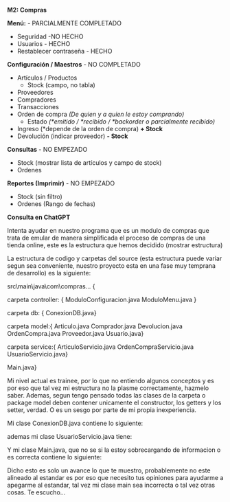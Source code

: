 **M2: Compras**

**Menú:** - PARCIALMENTE COMPLETADO
- Seguridad -NO HECHO
- Usuarios - HECHO
- Restablecer contraseña - HECHO

**Configuración / Maestros** - NO COMPLETADO
- Artículos / Productos 
    - Stock (campo, no tabla)
- Proveedores
- Compradores
- Transacciones
- Orden de compra _(De quien y a quien le estoy comprando)_
    - Estado _(*emitido / *recibido / *backorder o parcialmente recibido)_
- Ingreso (*depende de la orden de compra) **+ Stock**
- Devolución (indicar proveedor) **- Stock**

**Consultas** - NO EMPEZADO
- Stock (mostrar lista de artículos y campo de stock)
- Ordenes

**Reportes (Imprimir)** - NO EMPEZADO
- Stock (sin filtro)
- Ordenes (Rango de fechas)

**Consulta en ChatGPT**

Intenta ayudar en nuestro programa que es un modulo de compras que trata de emular de manera simplificada el proceso de compras de una tienda online, este es la estructura que hemos decidido (mostrar estructura)

La estructura de codigo y carpetas del source (esta estructura puede variar segun sea conveniente, nuestro proyecto esta en una fase muy temprana de desarrollo) es la siguiente:

src\main\java\com\compras\... {

carpeta controller: {
    ModuloConfiguracion.java
    ModuloMenu.java
}

carpeta db: {
ConexionDB.java}

carpeta model:{
Articulo.java
Comprador.java
Devolucion.java
OrdenCompra.java
Proveedor.java
Usuario.java}

carpeta service:{
ArticuloServicio.java
OrdenCompraServicio.java
UsuarioServicio.java}

Main.java}

Mi nivel actual es trainee, por lo que no entiendo algunos conceptos y es por eso que tal vez mi estructura no la plasme correctamente, hazmelo saber. Ademas, segun tengo pensado todas las clases de la carpeta o package model deben contener unicamente el constructor, los getters y los setter, verdad. O es un sesgo por parte de mi propia inexperiencia.

Mi clase ConexionDB.java contiene lo siguiente:

ademas mi clase UsuarioServicio.java tiene:

Y mi clase Main.java, que no se si la estoy sobrecargando de informacion o es correcta contiene lo siguiente:

Dicho esto es solo un avance lo que te muestro, probablemente no este alineado al estandar es por eso que necesito tus opiniones para ayudarme a apegarme al estandar, tal vez mi clase main sea incorrecta o tal vez otras cosas. Te escucho...
